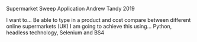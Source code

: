 Supermarket Sweep Application
Andrew Tandy 2019

I want to...
Be able to type in a product and cost compare between different online supermarkets (UK)
I am going to achieve this using...
Python, headless technology, Selenium and BS4